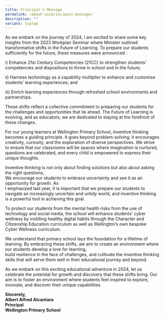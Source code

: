 ```yaml
---
title: Principal's Message
permalink: /about-us/principals-message/
description: ""
variant: tiptap
---
```

<p>As we embark on the journey of 2024, I am excited to share some key insights from the 2023 Workplan Seminar where Minister outlined transformative shifts in the Future of Learning. To prepare our students sufficiently for the future, these measures were announced :</p><p>i)&nbsp;Enhance 21st Century Competencies (21CC) to strengthen students' competencies and dispositions to thrive in school and in the future;</p><p>ii)&nbsp;Harness technology as a capability multiplier to enhance and customise students' learning experiences; and</p><p>iii)&nbsp;Enrich learning experiences through refreshed school environments and partnerships.</p><p>These shifts reflect a collective commitment to preparing our students for the challenges and opportunities that lie ahead. The Future of Learning is evolving, and as educators, we are dedicated to staying at the forefront of these changes.</p><p>For our young learners at Wellington Primary School, inventive thinking becomes a guiding principle. It goes beyond problem-solving; it encourages creativity, curiosity, and the exploration of diverse perspectives. We strive to ensure that our classrooms will be spaces where imagination is nurtured, questions are celebrated, and every child is empowered to express their unique thoughts.</p><p>Inventive thinking is not only about finding solutions but also about asking the right questions. <br>We encourage our students to embrace uncertainty and see it as an opportunity for growth. As <br>I emphasized last year, it is important that we prepare our students to navigate an increasingly uncertain and untidy world, and inventive thinking is a powerful tool in achieving this goal.</p><p>To protect our students from the mental health risks from the use of technology and social media, the school will enhance students' cyber wellness by instilling healthy digital habits through the Character and Citizenship Education curriculum as well as Wellington’s own bespoke Cyber Wellness curriculum.</p><p>We understand that primary school lays the foundation for a lifetime of learning. By embracing these shifts, we aim to create an environment where our students develop a love for learning, <br>build resilience in the face of challenges, and cultivate the inventive thinking skills that will serve them well in their educational journey and beyond.</p><p>As we embark on this exciting educational adventure in 2024, let us celebrate the potential for growth and discovery that these shifts bring. Our aim is to foster an environment where students feel inspired to explore, innovate, and discover their unique capabilities.</p><p><strong>Sincerely,<br>Albert Alfred Alcantara<br>Principal<br>Wellington Primary School</strong></p><p></p>